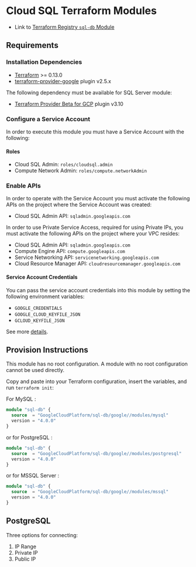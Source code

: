 # Cloud SQL Terraform Modules

- Link to [Terraform Registry `sql-db` Module](https://registry.terraform.io/modules/GoogleCloudPlatform/sql-db/google/latest)

## Requirements

### Installation Dependencies

- [Terraform](https://www.terraform.io/downloads.html) >= 0.13.0
- [terraform-provider-google](https://github.com/terraform-providers/terraform-provider-google) plugin v2.5.x

The following dependency must be available for SQL Server module:

- [Terraform Provider Beta for GCP](https://github.com/terraform-providers/terraform-provider-google-beta) plugin v3.10

### Configure a Service Account

In order to execute this module you must have a Service Account with the following:

#### Roles

- Cloud SQL Admin: `roles/cloudsql.admin`
- Compute Network Admin: `roles/compute.networkAdmin`

### Enable APIs

In order to operate with the Service Account you must activate the following APIs on the project where the Service Account was created:

- Cloud SQL Admin API: `sqladmin.googleapis.com`

In order to use Private Service Access, required for using Private IPs, you must activate
the following APIs on the project where your VPC resides:

- Cloud SQL Admin API: `sqladmin.googleapis.com`
- Compute Engine API: `compute.googleapis.com`
- Service Networking API: `servicenetworking.googleapis.com`
- Cloud Resource Manager API: `cloudresourcemanager.googleapis.com`

#### Service Account Credentials

You can pass the service account credentials into this module by setting the following environment variables:

- `GOOGLE_CREDENTIALS`
- `GOOGLE_CLOUD_KEYFILE_JSON`
- `GCLOUD_KEYFILE_JSON`

See more [details](https://www.terraform.io/docs/providers/google/provider_reference.html#configuration-reference).

## Provision Instructions

This module has no root configuration. A module with no root configuration cannot be used directly.

Copy and paste into your Terraform configuration, insert the variables, and run `terraform init`:

For MySQL :

```terraform
module "sql-db" {
  source  = "GoogleCloudPlatform/sql-db/google//modules/mysql"
  version = "4.0.0"
}
```

or for PostgreSQL :

```terraform
module "sql-db" {
  source  = "GoogleCloudPlatform/sql-db/google//modules/postgresql"
  version = "4.0.0"
}
```

or for MSSQL Server :

```terraform
module "sql-db" {
  source  = "GoogleCloudPlatform/sql-db/google//modules/mssql"
  version = "4.0.0"
}
```

## PostgreSQL

Three options for connecting:

1. IP Range
2. Private IP
3. Public IP


